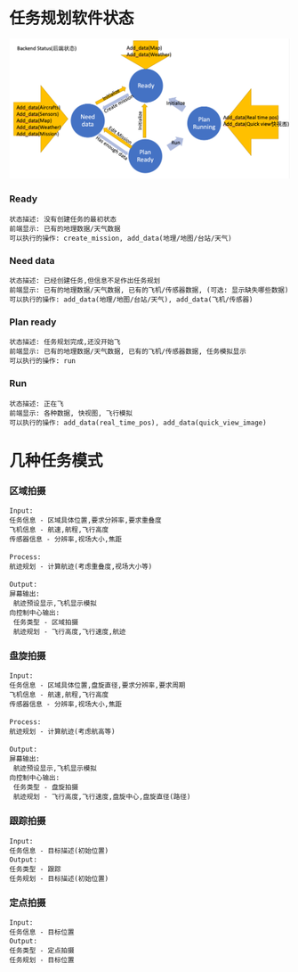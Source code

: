# 任务规划软件状态
![](figures/backend_status.png)

### Ready
```
状态描述: 没有创建任务的最初状态
前端显示: 已有的地理数据/天气数据
可以执行的操作: create_mission, add_data(地理/地图/台站/天气)
```
### Need data
```
状态描述: 已经创建任务,但信息不足作出任务规划
前端显示: 已有的地理数据/天气数据, 已有的飞机/传感器数据, (可选: 显示缺失哪些数据)
可以执行的操作: add_data(地理/地图/台站/天气), add_data(飞机/传感器)
```
### Plan ready
```
状态描述: 任务规划完成,还没开始飞
前端显示: 已有的地理数据/天气数据, 已有的飞机/传感器数据, 任务模拟显示
可以执行的操作: run
```
### Run
```
状态描述: 正在飞
前端显示: 各种数据, 快视图, 飞行模拟
可以执行的操作: add_data(real_time_pos), add_data(quick_view_image)
```

# 几种任务模式
### 区域拍摄  
```
Input:  
任务信息 - 区域具体位置,要求分辨率,要求重叠度  
飞机信息 - 航速,航程,飞行高度  
传感器信息 - 分辨率,视场大小,焦距  
  
Process:  
航迹规划 - 计算航迹(考虑重叠度,视场大小等)  
  
Output:  
屏幕输出:  
 航迹预设显示,飞机显示模拟  
向控制中心输出:  
 任务类型 - 区域拍摄
 航迹规划 - 飞行高度,飞行速度,航迹  
```
  
### 盘旋拍摄  
```
Input:  
任务信息 - 区域具体位置,盘旋直径,要求分辨率,要求周期  
飞机信息 - 航速,航程,飞行高度  
传感器信息 - 分辨率,视场大小,焦距  
  
Process:  
航迹规划 - 计算航迹(考虑航高等)  
  
Output:  
屏幕输出:  
 航迹预设显示,飞机显示模拟  
向控制中心输出:  
 任务类型 - 盘旋拍摄
 航迹规划 - 飞行高度,飞行速度,盘旋中心,盘旋直径(路径)  
```
### 跟踪拍摄  
```
Input:
任务信息 - 目标描述(初始位置)
Output:  
任务类型 - 跟踪
任务规划 - 目标描述(初始位置)
```

### 定点拍摄  
```
Input:
任务信息 - 目标位置
Output:  
任务类型 - 定点拍摄
任务规划 - 目标位置
```
